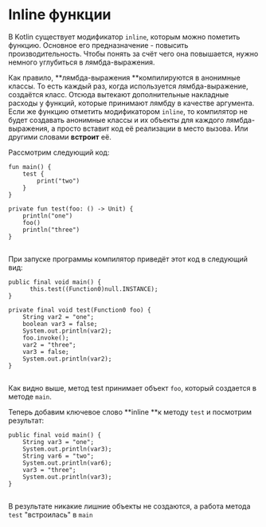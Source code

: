 # Inline функции

В Kotlin существует модификатор `inline`, которым можно пометить функцию. Основное его предназначение - повысить производительность. Чтобы понять за счёт чего она повышается, нужно немного углубиться в  лямбда-выражения.

Как правило, **лямбда-выражения **компилируются в анонимные классы. То есть каждый раз, когда используется лямбда-выражение, создаётся класс. Отсюда вытекают дополнительные накладные расходы у функций, которые принимают лямбду в качестве аргумента. Если же функцию отметить модификатором `inline`, то компилятор не будет создавать анонимные классы и их объекты для каждого лямбда-выражения, а просто вставит код её реализации в место вызова. Или другими словами **встроит** её.

Рассмотрим следующий код:

```
fun main() {
    test { 
        print("two") 
    }
}

private fun test(foo: () -> Unit) { 
    println("one")
    foo() 
    println("three")
}
```

![](data:image/gif;base64,R0lGODlhAQABAPABAP///wAAACH5BAEKAAAALAAAAAABAAEAAAICRAEAOw==)![](data:image/gif;base64,R0lGODlhAQABAPABAP///wAAACH5BAEKAAAALAAAAAABAAEAAAICRAEAOw== "Click and drag to move")

При запуске программы компилятор приведёт этот код в следующий вид:

```
public final void main() {
      this.test((Function0)null.INSTANCE);
}

private final void test(Function0 foo) {
    String var2 = "one";
    boolean var3 = false;
    System.out.println(var2);
    foo.invoke();
    var2 = "three";
    var3 = false;
    System.out.println(var2);
}
```

![](data:image/gif;base64,R0lGODlhAQABAPABAP///wAAACH5BAEKAAAALAAAAAABAAEAAAICRAEAOw==)![](data:image/gif;base64,R0lGODlhAQABAPABAP///wAAACH5BAEKAAAALAAAAAABAAEAAAICRAEAOw== "Click and drag to move")

Как видно выше, метод test принимает объект `foo`, который создается в методе `main`.

Теперь добавим ключевое слово **inline **к методу `test` и посмотрим результат:

```
public final void main() {
    String var3 = "one";
    System.out.println(var3);
    String var6 = "two";
    System.out.println(var6);
    var3 = "three";
    System.out.println(var3);
}
```

![](data:image/gif;base64,R0lGODlhAQABAPABAP///wAAACH5BAEKAAAALAAAAAABAAEAAAICRAEAOw==)![](data:image/gif;base64,R0lGODlhAQABAPABAP///wAAACH5BAEKAAAALAAAAAABAAEAAAICRAEAOw== "Click and drag to move")

В результате никакие лишние объекты не создаются, а работа метода `test` "встроилась" в `main`
